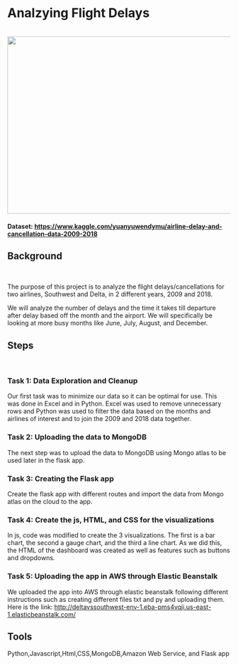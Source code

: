 # Analzying Flight Delays 
<br> 

<img src = "https://www.aircraftcompare.com/wp-content/uploads/2019/12/airplane-sunset.jpg" height = 400 width = 600>

#### Dataset: https://www.kaggle.com/yuanyuwendymu/airline-delay-and-cancellation-data-2009-2018

## Background
<br> 

The purpose of this project is to analyze the flight delays/cancellations for two airlines, Southwest and Delta, in 2 different years, 2009 and 2018. 

We will analyze the number of delays and the time it takes till departure after delay based off the month and the airport. We will specifically be looking at more busy months like June, July, August, and December. 

## Steps 
<br> 

### Task 1: Data Exploration and Cleanup 

Our first task was to minimize our data so it can be optimal for use. This was done in Excel and in Python. Excel was used to remove unnecessary rows and Python was used to filter the data based on the months and airlines of interest and to join the 2009 and 2018 data together. 

### Task 2: Uploading the data to MongoDB 

The next step was to upload the data to MongoDB using Mongo atlas to be used later in the flask app. 

### Task 3: Creating the Flask app 

Create the flask app with different routes and import the data from Mongo atlas on the cloud to the app. 

### Task 4: Create the js, HTML, and CSS for the visualizations 

In js, code was modified to create the 3 visualizations. The first is a bar chart, the second a gauge chart, and the third a line chart. As we did this, the HTML of the dashboard was created as well as features such as buttons and dropdowns. 

### Task 5: Uploading the app in AWS through Elastic Beanstalk

We uploaded the app into AWS through elastic beanstalk following different instructions such as creating different files txt and py and uploading them. 
Here is the link: http://deltavssouthwest-env-1.eba-pms4vqji.us-east-1.elasticbeanstalk.com/

## Tools
Python,Javascript,Html,CSS,MongoDB,Amazon Web Service, and Flask app
